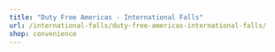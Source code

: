 ```yaml
---
title: "Duty Free Americas - International Falls"
url: /international-falls/duty-free-americas-international-falls/
shop: convenience
---
```

